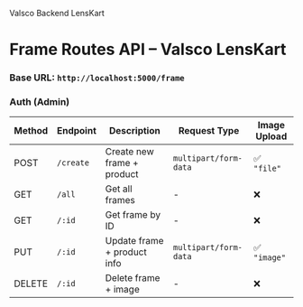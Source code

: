 Valsco Backend LensKart

# Frame Routes API – Valsco LensKart

### Base URL: `http://localhost:5000/frame`
### Auth (Admin)
| Method | Endpoint         | Description                      | Request Type         |  Image Upload |
|--------|------------------|----------------------------------|----------------------|-------------- |
| POST   | `/create`        | Create new frame + product       | `multipart/form-data`| ✅ `"file"`  |
| GET    | `/all`           | Get all frames                   | -                    | ❌           |
| GET    | `/:id`           | Get frame by ID                  | -                    | ❌           |
| PUT    | `/:id`           | Update frame + product info      | `multipart/form-data`| ✅ `"image"` |
| DELETE | `/:id`           | Delete frame + image             | -                    | ❌           |
